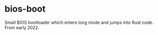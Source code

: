 # bios-boot

Small BIOS bootloader which enters long mode and jumps into Rust code. From
early 2022.
